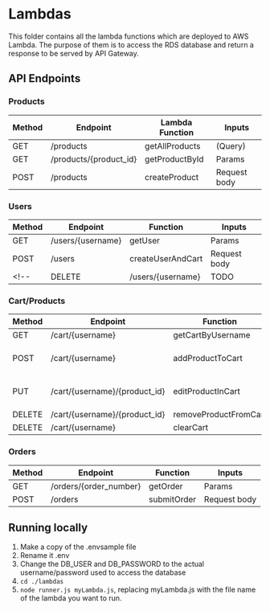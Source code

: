 # Lambdas
This folder contains all the lambda functions which are deployed to AWS Lambda. The purpose of them is to access the RDS database and return a response to be served by API Gateway.

## API Endpoints
### Products
| Method | Endpoint                   | Lambda Function      | Inputs  |
| ------ | -------------------------- | -------------------- | ------- |
| GET    | /products                  | getAllProducts       | (Query) |
| GET    | /products/{product_id}     | getProductById       | Params  |
| POST   | /products                  | createProduct        | Request body |

### Users
| Method | Endpoint                   | Function             | Inputs  |
| ------ | -------------------------- | -------------------- | ------- |
| GET    | /users/{username}          | getUser    | Params  |
| POST   | /users                     | createUserAndCart    | Request body |
<!-- | DELETE | /users/{username} | TODO | TODO | -->

### Cart/Products
| Method | Endpoint                   | Function             | Inputs  |
| ------ | -------------------------- | -------------------- | ------- |
| GET    | /cart/{username}           | getCartByUsername    | Params  |
| POST   | /cart/{username}           | addProductToCart     | Request body + Params |
| PUT    | /cart/{username}/{product_id} | editProductInCart | Request body + Params |
| DELETE | /cart/{username}/{product_id} | removeProductFromCart | Params |
| DELETE | /cart/{username} | clearCart | Params |

### Orders
| Method | Endpoint                   | Function             | Inputs  |
| ------ | -------------------------- | -------------------- | ------- |
| GET    | /orders/{order_number}     | getOrder    | Params  |
| POST   | /orders                    | submitOrder     | Request body |

## Running locally
1. Make a copy of the .envsample file
2. Rename it .env
3. Change the DB_USER and DB_PASSWORD to the actual username/password used to access the database
4. `cd ./lambdas`
5. `node runner.js myLambda.js`, replacing myLambda.js with the file name of the lambda you want to run.
